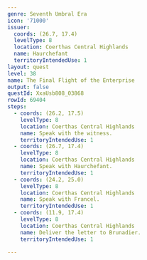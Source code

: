 ```yaml
---
genre: Seventh Umbral Era
icon: '71000'
issuer:
  coords: (26.7, 17.4)
  levelType: 8
  location: Coerthas Central Highlands
  name: Haurchefant
  territoryIntendedUse: 1
layout: quest
level: 38
name: The Final Flight of the Enterprise
output: false
questId: XxaUsb808_03868
rowId: 69404
steps:
  - coords: (26.2, 17.5)
    levelType: 8
    location: Coerthas Central Highlands
    name: Speak with the witness.
    territoryIntendedUse: 1
  - coords: (26.7, 17.4)
    levelType: 8
    location: Coerthas Central Highlands
    name: Speak with Haurchefant.
    territoryIntendedUse: 1
  - coords: (24.2, 25.0)
    levelType: 8
    location: Coerthas Central Highlands
    name: Speak with Francel.
    territoryIntendedUse: 1
  - coords: (11.9, 17.4)
    levelType: 8
    location: Coerthas Central Highlands
    name: Deliver the letter to Brunadier.
    territoryIntendedUse: 1

---
```

